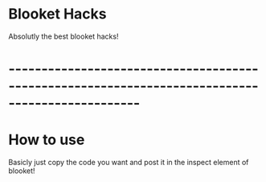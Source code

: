 # Blooket Hacks
Absolutly the best blooket hacks!
# ------------------------------------------------------------------------------------------------

# How to use
Basicly just copy the code you want and post it in the inspect element of blooket!
